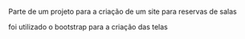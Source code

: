 Parte de um projeto para a criação de um site para reservas de salas

foi utilizado o bootstrap para a criação das telas
